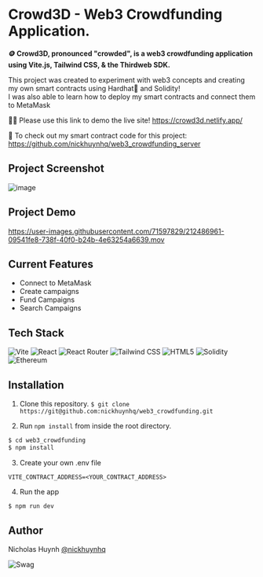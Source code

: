 # Crowd3D - Web3 Crowdfunding Application.

**🪙 Crowd3D, pronounced "crowded", is a web3 crowdfunding application using Vite.js, Tailwind CSS, & the Thirdweb SDK.**

This project was created to experiment with web3 concepts and creating my own smart contracts using Hardhat👷 and Solidity! <br>
I was also able to learn how to deploy my smart contracts and connect them to MetaMask<br>

👨‍💻 Please use this link to demo the live site!
https://crowd3d.netlify.app/

🤩 To check out my smart contract code for this project: https://github.com/nickhuynhq/web3_crowdfunding_server

## Project Screenshot
![image](https://user-images.githubusercontent.com/71597829/212486951-47b822ed-1280-474b-a299-d1f5a73edaad.png)

## Project Demo
https://user-images.githubusercontent.com/71597829/212486961-09541fe8-738f-40f0-b24b-4e63254a6639.mov


## Current Features
- Connect to MetaMask
- Create campaigns
- Fund Campaigns
- Search Campaigns

## Tech Stack
![Vite](https://img.shields.io/static/v1?style=for-the-badge&message=Vite&color=646CFF&logo=Vite&logoColor=FFFFFF&label=)
![React](https://img.shields.io/static/v1?style=for-the-badge&message=React&color=222222&logo=React&logoColor=61DAFB&label=)
![React Router](https://img.shields.io/static/v1?style=for-the-badge&message=React+Router&color=CA4245&logo=React+Router&logoColor=FFFFFF&label=)
![Tailwind CSS](https://img.shields.io/static/v1?style=for-the-badge&message=Tailwind+CSS&color=222222&logo=Tailwind+CSS&logoColor=06B6D4&label=)
![HTML5](https://img.shields.io/badge/HTML5-E34F26?style=for-the-badge&logo=html5&logoColor=white)
![Solidity](https://img.shields.io/static/v1?style=for-the-badge&message=Solidity&color=363636&logo=Solidity&logoColor=FFFFFF&label=)
![Ethereum](https://img.shields.io/static/v1?style=for-the-badge&message=Ethereum&color=3C3C3D&logo=Ethereum&logoColor=FFFFFF&label=)

## Installation

1. Clone this repository.
```$ git clone https://git@github.com:nickhuynhq/web3_crowdfunding.git```


2. Run `npm install` from inside the root directory.
```bash
$ cd web3_crowdfunding
$ npm install
```

3. Create your own .env file
```
VITE_CONTRACT_ADDRESS=<YOUR_CONTRACT_ADDRESS>
```

4. Run the app

```bash
$ npm run dev
```


## Author

Nicholas Huynh [@nickhuynhq](https://github.com/nickhuynhq)

![Swag](http://ForTheBadge.com/images/badges/built-with-swag.svg)
